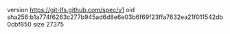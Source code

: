 version https://git-lfs.github.com/spec/v1
oid sha256:b1a774f6263c277b945ad6d8e6e03b6f69f23ffa7632ea21f011542db0cbf850
size 27375
